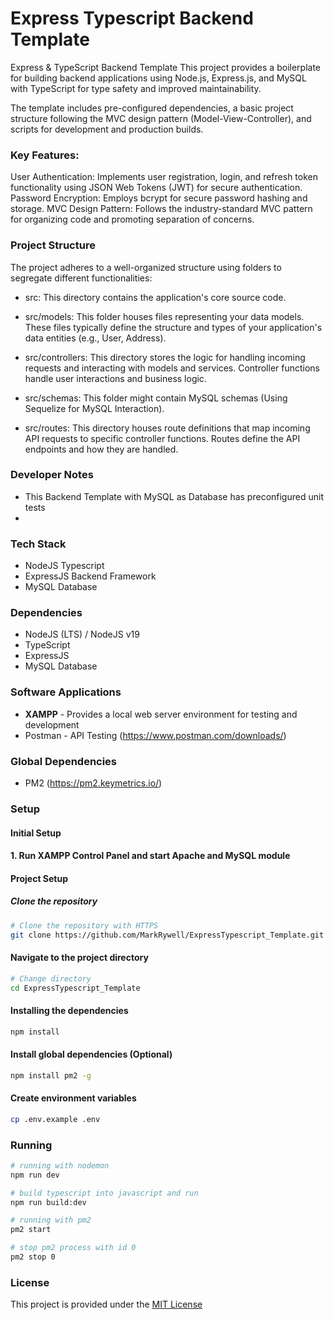 # Express Typescript Backend Template

Express & TypeScript Backend Template
This project provides a boilerplate for building backend applications using Node.js, Express.js, and MySQL with TypeScript for type safety and improved maintainability.

The template includes pre-configured dependencies, a basic project structure following the MVC design pattern (Model-View-Controller), and scripts for development and production builds.

### Key Features:

User Authentication: Implements user registration, login, and refresh token functionality using JSON Web Tokens (JWT) for secure authentication.
Password Encryption: Employs bcrypt for secure password hashing and storage.
MVC Design Pattern: Follows the industry-standard MVC pattern for organizing code and promoting separation of concerns.

### Project Structure

The project adheres to a well-organized structure using folders to segregate different functionalities:

* src: This directory contains the application's core source code.

* src/models: This folder houses files representing your data models. These files typically define the structure and types of your application's data entities (e.g., User, Address).
  
* src/controllers: This directory stores the logic for handling incoming requests and interacting with models and services. Controller functions handle user interactions and business logic.
  
* src/schemas: This folder might contain MySQL schemas (Using Sequelize for MySQL Interaction).
  
* src/routes: This directory houses route definitions that map incoming API requests to specific controller functions. Routes define the API endpoints and how they are handled.

### Developer Notes
* This Backend Template with MySQL as Database has preconfigured unit tests
* 

### Tech Stack
* NodeJS Typescript
* ExpressJS Backend Framework
* MySQL Database

### Dependencies
* NodeJS (LTS) / NodeJS v19
* TypeScript
* ExpressJS
* MySQL Database

### Software Applications 
* **XAMPP** - Provides a local web server environment for testing and development
* Postman - API Testing (https://www.postman.com/downloads/)


### Global Dependencies
* PM2 (https://pm2.keymetrics.io/)


### Setup

#### Initial Setup

#### 1. Run XAMPP Control Panel and start Apache and MySQL module

#### Project Setup

##### Clone the repository
```bash
# Clone the repository with HTTPS
git clone https://github.com/MarkRywell/ExpressTypescript_Template.git
```

#### Navigate to the project directory
```bash
# Change directory
cd ExpressTypescript_Template
```

#### Installing the dependencies
```bash
npm install
```

#### Install global dependencies (Optional)
```bash
npm install pm2 -g
```

#### Create environment variables
```bash
cp .env.example .env
```

### Running
```bash
# running with nodemon
npm run dev
```

```bash
# build typescript into javascript and run
npm run build:dev
```

```bash
# running with pm2
pm2 start
```

```bash
# stop pm2 process with id 0
pm2 stop 0
```

### License
This project is provided under the [MIT License](./LICENSE)